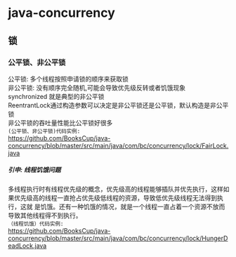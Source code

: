 # java-concurrency
## 锁
### 公平锁、非公平锁
  公平锁:   多个线程按照申请锁的顺序来获取锁  
  非公平锁: 没有顺序完全随机,可能会导致优先级反转或者饥饿现象  
  synchronized 就是典型的非公平锁  
  ReentrantLock通过构造参数可以决定是非公平锁还是公平锁，默认构造是非公平锁  
  非公平锁的吞吐量性能比公平锁好很多  
  `(公平锁、非公平锁)代码实例:`  
  https://github.com/BooksCup/java-concurrency/blob/master/src/main/java/com/bc/concurrency/lock/FairLock.java  
  ##### 引申: 线程饥饿问题  
  多线程执行时有线程优先级的概念，优先级高的线程能够插队并优先执行，这样如果优先级高的线程一直抢占优先级低线程的资源，导致低优先级线程无法得到执行，这就  是饥饿。还有一种饥饿的情况，就是一个线程一直占着一个资源不放而导致其他线程得不到执行。  
  `（线程饥饿）代码实例:`  
  https://github.com/BooksCup/java-concurrency/blob/master/src/main/java/com/bc/concurrency/lock/HungerDeadLock.java  
